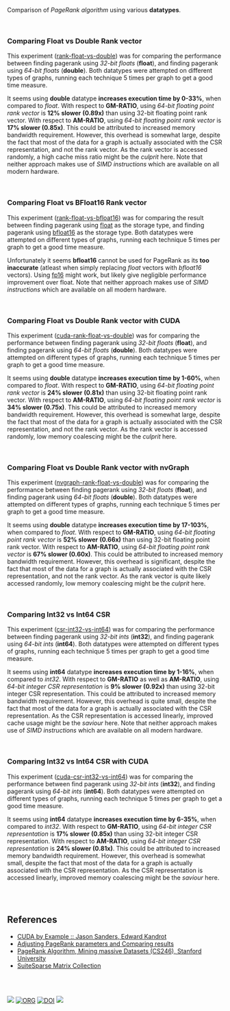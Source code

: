 Comparison of *PageRank algorithm* using various **datatypes**.

<br>


### Comparing Float vs Double Rank vector

This experiment ([rank-float-vs-double]) was for comparing the performance
between finding pagerank using *32-bit floats* (**float**), and finding pagerank
using *64-bit floats* (**double**). Both datatypes were attempted on different
types of graphs, running each technique 5 times per graph to get a good time
measure.

It seems using **double** datatype **increases execution time by 0-33%**, when
compared to *float*. With respect to **GM-RATIO**, using *64-bit floating point*
*rank vector* is **12% slower** **(0.89x)** than using 32-bit floating point rank
vector. With respect to **AM-RATIO**, using *64-bit floating point rank vector*
is **17% slower (0.85x)**. This could be attributed to increased memory
bandwidth requirement. However, this overhead is somewhat large, despite the
fact that most of the data for a graph is actually associated with the CSR
representation, and not the rank vector. As the rank vector is accessed
randomly, a high cache miss ratio might be the *culprit* here. Note that neither
approach makes use of *SIMD instructions* which are available on all modern
hardware.

[rank-float-vs-double]: https://github.com/puzzlef/pagerank-datatype/tree/rank-float-vs-double

<br>


### Comparing Float vs BFloat16 Rank vector

This experiment ([rank-float-vs-bfloat16]) was for comparing the result between
finding pagerank using [float] as the storage type, and finding pagerank using
[bfloat16] as the storage type. Both datatypes were attempted on different
types of graphs, running each technique 5 times per graph to get a good time
measure.

Unfortunately it seems **bfloat16** cannot be used for PageRank as its
**too inaccurate** (atleast when simply replacing *float* vectors with *bfloat16*
vectors). Using [fp16] might work, but likely give negligible performance
improvement over float. Note that neither approach makes use of *SIMD
instructions* which are available on all modern hardware.

[rank-float-vs-bfloat16]: https://github.com/puzzlef/pagerank-datatype/tree/rank-float-vs-bfloat16
[float]: https://en.wikipedia.org/wiki/Single-precision_floating-point_format
[bfloat16]: https://en.wikipedia.org/wiki/Bfloat16_floating-point_format
[fp16]: https://en.wikipedia.org/wiki/Half-precision_floating-point_format

<br>


### Comparing Float vs Double Rank vector with CUDA

This experiment ([cuda-rank-float-vs-double]) was for comparing the performance
between finding pagerank using *32-bit floats* (**float**), and finding pagerank
using *64-bit floats* (**double**). Both datatypes were attempted on different
types of graphs, running each technique 5 times per graph to get a good time
measure.

It seems using **double** datatype **increases execution time by 1-60%**, when
compared to *float*. With respect to **GM-RATIO**, using *64-bit floating point*
*rank vector* is **24% slower** **(0.81x)** than using 32-bit floating point rank
vector. With respect to **AM-RATIO**, using *64-bit floating point rank vector*
is **34% slower (0.75x)**. This could be attributed to increased memory
bandwidth requirement. However, this overhead is somewhat large, despite the
fact that most of the data for a graph is actually associated with the CSR
representation, and not the rank vector. As the rank vector is accessed
randomly, low memory coalescing might be the *culprit* here.

[cuda-rank-float-vs-double]: https://github.com/puzzlef/pagerank-datatype/tree/cuda-rank-float-vs-double

<br>


### Comparing Float vs Double Rank vector with nvGraph

This experiment ([nvgraph-rank-float-vs-double]) was for comparing the
performance between finding pagerank using *32-bit floats* (**float**), and
finding pagerank using *64-bit floats* (**double**). Both datatypes were
attempted on different types of graphs, running each technique 5 times per graph
to get a good time measure.

It seems using **double** datatype **increases execution time by 17-103%**, when
compared to *float*. With respect to **GM-RATIO**, using *64-bit floating point*
*rank vector* is **52% slower** **(0.66x)** than using 32-bit floating point rank
vector. With respect to **AM-RATIO**, using *64-bit floating point rank vector*
is **67% slower (0.60x)**. This could be attributed to increased memory
bandwidth requirement. However, this overhead is significant, despite the fact
that most of the data for a graph is actually associated with the CSR
representation, and not the rank vector. As the rank vector is quite likely
accessed randomly, low memory coalescing might be the *culprit* here.

[nvgraph-rank-float-vs-double]: https://github.com/puzzlef/pagerank-datatype/tree/nvgraph-rank-float-vs-double

<br>


### Comparing Int32 vs Int64 CSR

This experiment ([csr-int32-vs-int64]) was for comparing the performance between
finding pagerank using *32-bit ints* (**int32**), and finding pagerank using
*64-bit ints* (**int64**). Both datatypes were attempted on different types of
graphs, running each technique 5 times per graph to get a good time measure.

It seems using **int64** datatype **increases execution time by 1-16%**, when
compared to *int32*. With respect to **GM-RATIO** as well as **AM-RATIO**, using
*64-bit integer CSR* *representation* is **9% slower** **(0.92x)** than using
32-bit integer CSR representation. This could be attributed to increased memory
bandwidth requirement. However, this overhead is quite small, despite the fact
that most of the data for a graph is actually associated with the CSR
representation. As the CSR representation is accessed linearly, improved cache
usage might be the *saviour* here. Note that neither approach makes use of *SIMD
instructions* which are available on all modern hardware.

[csr-int32-vs-int64]: https://github.com/puzzlef/pagerank-datatype/tree/csr-int32-vs-int64

<br>


### Comparing Int32 vs Int64 CSR with CUDA

This experiment ([cuda-csr-int32-vs-int64]) was for comparing the performance
between find pagerank using *32-bit ints* (**int32**), and finding pagerank
using *64-bit ints* (**int64**). Both datatypes were attempted on different
types of graphs, running each technique 5 times per graph to get a good time
measure.

It seems using **int64** datatype **increases execution time by 6-35%**, when
compared to *int32*. With respect to **GM-RATIO**, using *64-bit integer CSR*
*representation* is **17% slower** **(0.85x)** than using 32-bit integer CSR
representation. With respect to **AM-RATIO**, using *64-bit integer CSR*
*representation* is **24% slower (0.81x)**. This could be attributed to increased
memory bandwidth requirement. However, this overhead is somewhat small, despite
the fact that most of the data for a graph is actually associated with the CSR
representation. As the CSR representation is accessed linearly, improved memory
coalescing might be the *saviour* here.

[cuda-csr-int32-vs-int64]: https://github.com/puzzlef/pagerank-datatype/tree/cuda-csr-int32-vs-int64

<br>
<br>


## References

- [CUDA by Example :: Jason Sanders, Edward Kandrot](https://gist.github.com/wolfram77/72c51e494eaaea1c21a9c4021ad0f320)
- [Adjusting PageRank parameters and Comparing results](https://arxiv.org/abs/2108.02997)
- [PageRank Algorithm, Mining massive Datasets (CS246), Stanford University](https://www.youtube.com/watch?v=ke9g8hB0MEo)
- [SuiteSparse Matrix Collection]

<br>
<br>


[![](https://i.imgur.com/wmbbEzJ.jpg)](https://www.youtube.com/watch?v=rKv_l1RnSqs)
[![ORG](https://img.shields.io/badge/org-puzzlef-green?logo=Org)](https://puzzlef.github.io)
[![DOI](https://zenodo.org/badge/366614563.svg)](https://zenodo.org/badge/latestdoi/366614563)
![](https://ga-beacon.deno.dev/G-KD28SG54JQ:hbAybl6nQFOtmVxW4if3xw/github.com/puzzlef/pagerank-datatype)

[Prof. Dip Sankar Banerjee]: https://sites.google.com/site/dipsankarban/
[Prof. Kishore Kothapalli]: https://www.iiit.ac.in/people/faculty/kkishore/
[SuiteSparse Matrix Collection]: https://sparse.tamu.edu
